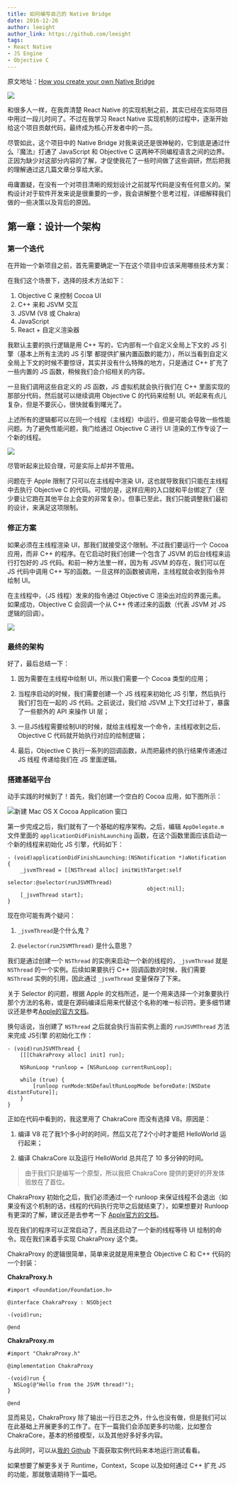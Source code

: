 ```yaml
---
title: 如何编写自己的 Native Bridge
date: 2016-12-26
author: leeight
author_link: https://github.com/leeight
tags:
- React Native
- JS Engine
- Objective C
---
```


原文地址：[How you create your own Native Bridge](https://medium.com/@kureevalexey/how-to-create-you-own-native-bridge-93a8d4a40bd2#.fnruczgl6)

![](/blog/how-to-create-you-own-native-bridge/1.png)

和很多人一样，在我弄清楚 React Native 的实现机制之前，其实已经在实际项目中用过一段儿时间了。不过在我学习 React Native 实现机制的过程中，逐渐开始给这个项目贡献代码，最终成为核心开发者中的一员。

尽管如此，这个项目中的 Native Bridge 对我来说还是很神秘的，它到底是通过什么『魔法』打通了 JavaScript 和 Objective C 这两种不同编程语言之间的边界。正因为缺少对这部分内容的了解，才促使我花了一些时间做了这些调研，然后把我的理解通过这几篇文章分享给大家。

毋庸置疑，在没有一个对项目清晰的规划设计之前就写代码是没有任何意义的。架构设计对于软件开发来说是很重要的一步，我会讲解整个思考过程，详细解释我们做的一些决策以及背后的原因。

<!-- more -->

## 第一章：设计一个架构

### 第一个迭代

在开始一个新项目之前，首先需要确定一下在这个项目中应该采用哪些技术方案：

在我们这个场景下，选择的技术方法如下：

1. Objective C 来控制 Cocoa UI
2. C++ 来和 JSVM 交互
3. JSVM (V8 或 Chakra)
4. JavaScript
5. React + 自定义渲染器

我默认主要的执行逻辑是用 C++ 写的，它内部有一个自定义全局上下文的 JS 引擎（基本上所有主流的 JS 引擎 都提供扩展内置函数的能力），所以当看到自定义全局上下文的时候不要惊讶，其实并没有什么特殊的地方，只是通过 C++ 扩充了一些内置的 JS 函数，稍候我们会介绍相关的内容。

一旦我们调用这些自定义的 JS 函数，JS 虚拟机就会执行我们在 C++ 里面实现的那部分代码，然后就可以继续调用 Objective C 的代码来绘制 UI。听起来有点儿复杂，但是不要灰心，很快就看到曙光了。

上述所有的逻辑都可以在同一个线程（主线程）中运行，但是可能会导致一些性能问题。为了避免性能问题，我门给通过 Objective C 进行 UI 渲染的工作专设了一个新的线程。

![](/blog/how-to-create-you-own-native-bridge/2.png)

尽管听起来比较合理，可是实际上却并不管用。

问题在于 Apple 限制了只可以在主线程中渲染 UI，这也就导致我们只能在主线程中去执行 Objective C 的代码。可惜的是，这样应用的入口就和平台绑定了（至少要让它跑在其他平台上会变的非常复杂）。但事已至此，我们只能调整我们最初的设计，来满足这项限制。

### 修正方案

如果必须在主线程渲染 UI，那我们就接受这个限制。不过我们要运行一个 Cocoa 应用，而非 C++ 的程序。在它启动时我们创建一个包含了 JSVM 的后台线程来运行打包好的 JS 代码。和前一种方法里一样，因为有 JSVM 的存在，我们可以在 JS 代码中调用 C++ 写的函数。一旦这样的函数被调用，主线程就会收到指令并绘制 UI。

在主线程中，（JS 线程）发来的指令通过 Objective C 渲染出对应的界面元素。如果成功，Objective C 会回调一个从 C++ 传递过来的函数（代表 JSVM 对 JS 逻辑的回调）。

![](/blog/how-to-create-you-own-native-bridge/3.png)

### 最终的架构

好了，最后总结一下：

1. 因为需要在主线程中绘制 UI，所以我们需要一个 Cocoa 类型的应用；

2. 当程序启动的时候，我们需要创建一个 JS 线程来初始化 JS 引擎，然后执行我们打包在一起的 JS 代码。之前说过，我们给 JSVM 上下文打过补丁，暴露了一些额外的 API 来操作 UI 层；

3. 一旦JS线程需要绘制UI的时候，就给主线程发一个命令，主线程收到之后，Objective C 代码就开始执行对应的绘制逻辑；

4. 最后，Objective C 执行一系列的回调函数，从而把最终的执行结果传递通过 JS 线程 传递给我们在 JS 里面逻辑。

### 搭建基础平台

动手实践的时候到了！首先，我们创建一个空白的 Cocoa 应用，如下图所示：

![新建 Mac OS X Cocoa Application 窗口](/blog/how-to-create-you-own-native-bridge/4.png)

第一步完成之后，我们就有了一个基础的程序架构。之后，编辑 `AppDelegate.m` 文件里面的 `applicationDidFinishLaunching` 函数，在这个函数里面应该启动一个新的线程来初始化 JS 引擎，代码如下：

```
- (void)applicationDidFinishLaunching:(NSNotification *)aNotification {
    _jsvmThread = [[NSThread alloc] initWithTarget:self
                                          selector:@selector(runJSVMThread)
                                            object:nil];
    [_jsvmThread start];
}
```

现在你可能有两个疑问：

1. `_jsvmThread`是个什么鬼？

2. `@selector(runJSVMThread)` 是什么意思？

我们是通过创建一个 `NSThread` 的实例来启动一个新的线程的，`_jsvmThread` 就是 `NSThread` 的一个实例。后续如果要执行 C++ 回调函数的时候，我们需要 `NSThread` 实例的引用，因此通过 `_jsvmThread` 变量保存了下来。

关于 Selector 的问题，根据 Apple 的文档所述，是一个用来选择一个对象要执行那个方法的名称，或是在源码编译后用来代替这个名称的唯一标识符。更多细节建议还是参考[Apple的官方文档](https://developer.apple.com/library/content/documentation/General/Conceptual/DevPedia-CocoaCore/Selector.html)。

换句话说，当创建了 `NSThread` 之后就会执行当前实例上面的 `runJSVMThread` 方法来完成 JS引擎 的初始化工作：

```
- (void)runJSVMThread {
    [[[ChakraProxy alloc] init] run];
    
    NSRunLoop *runloop = [NSRunLoop currentRunLoop];
    
    while (true) {
        [runloop runMode:NSDefaultRunLoopMode beforeDate:[NSDate distantFuture]];
    }
}
```

正如在代码中看到的，我这里用了 ChakraCore 而没有选择 V8。原因是：

1. 编译 V8 花了我1个多小时的时间，然后又花了2个小时才能把 HelloWorld 运行起来；

2. 编译 ChakraCore 以及运行 HelloWorld 总共花了 10 多分钟的时间。

> 由于我们只是编写一个原型，所以我把 ChakraCore 提供的更好的开发体验放在了首位。

ChakraProxy 初始化之后，我们必须通过一个 runloop 来保证线程不会退出（如果没有这个机制的话，线程的代码执行完毕之后就结束了），如果想要对 Runloop 有更深的了解，建议还是去参考一下 [Apple官方的文档](https://developer.apple.com/library/content/documentation/Cocoa/Conceptual/Multithreading/RunLoopManagement/RunLoopManagement.html)。

现在我们的程序可以正常启动了，而且还启动了一个新的线程等待 UI 绘制的命令。现在我们来着手实现 ChakraProxy 这个类。

ChakraProxy 的逻辑很简单，简单来说就是用来整合 Objective C 和 C++ 代码的一个封装：

**ChakraProxy.h**

```
#import <Foundation/Foundation.h>

@interface ChakraProxy : NSObject

-(void)run;

@end
```

**ChakraProxy.m**

```
#import "ChakraProxy.h"

@implementation ChakraProxy

-(void)run {
  NSLog(@"Hello from the JSVM thread!");
}

@end
```

显而易见，ChakraProxy 除了输出一行日志之外，什么也没有做，但是我们可以在此基础上开展更多的工作了。在下一篇我们会添加更多的功能，比如整合 ChakraCore，基本的桥接模型，以及其他好多好多内容。

与此同时，可以从[我的 Github](http://github.com/Kureev/ExampleBridge) 下面获取实例代码来本地运行测试看看。

如果想要了解更多关于 Runtime，Context，Scope 以及如何通过 C++ 扩充 JS 的功能，那就敬请期待下一篇吧。

